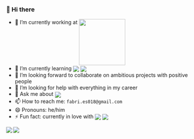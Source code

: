 <!--
**faber/faber** is a ✨ _special_ ✨ repository because its `README.md` (this file) appears on your GitHub profile.

Here are some ideas to get you started:

- 🔭 I’m currently working on ...
- 🌱 I’m currently learning ...
- 👯 I’m looking to collaborate on ...
- 🤔 I’m looking for help with ...
- 💬 Ask me about ...
- 📫 How to reach me: ...
- 😄 Pronouns: ...
- ⚡ Fun fact: ...
-->

### 👋 Hi there

- 🔭 I’m currently working at <a href="https://onclusive.com/"><img src="https://s3-eu-west-1.amazonaws.com/static.instarsocial.com/analytics/img/2016/Kantar_Media_logo_login.png" width=125 align="top" /></a>
- 🌱 I’m currently learning  <img src="https://img.shields.io/badge/.NET-512BD4?style=for-the-badge&logo=dotnet&logoColor=white" align="center" /> <img src="https://img.shields.io/badge/NeoVim-%2357A143.svg?&style=for-the-badge&logo=neovim&logoColor=white" align="center" />
- 👯 I’m looking forward to collaborate on ambitious projects with positive people
- 🤔 I’m looking for help with everything in my career
- 💬 Ask me about <img src="https://img.shields.io/badge/JavaScript-323330?style=for-the-badge&logo=javascript&logoColor=F7DF1E" align="center" />
- 📫 How to reach me: `fabri.es018@gmail.com`
- 😄 Pronouns: he/him
- ⚡ Fun fact: currently in love with <img src="https://img.shields.io/badge/C%23-239120?style=for-the-badge&logo=c-sharp&logoColor=white" align="center" /> <img src="https://img.shields.io/badge/TypeScript-007ACC?style=for-the-badge&logo=typescript&logoColor=white" align="center" />

  
<!-- <a href="https://github.com/alexandresanlim/Badges4-README.md-Profile#-activity-graph-">
  <img src="https://github-profile-summary-cards.vercel.app/api/cards/profile-details?username=fab-rvn&theme=dracula" />
</a> -->
<a href="https://github.com/anuraghazra/github-readme-stats">
  <img align="left" vertical-align="middle" src="https://github-readme-stats.vercel.app/api?username=fab-rvn&show_icons=true&theme=dracula" />
</a>
<a href="https://github.com/anuraghazra/convoychat">
  <img align="center" src="https://github-readme-stats.vercel.app/api/top-langs/?username=fab-rvn&show_icons=true&theme=dracula" />
</a>
<!-- <img src="https://github.com/fab-rvn/fab-rvn/blob/output/github-contribution-grid-snake.svg" /> -->
